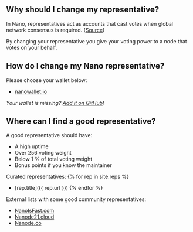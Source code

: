 ## Why should I change my representative?

In Nano, representatives act as accounts that cast votes when global network consensus is required. ([Source](https://nanowallet.io/))

By changing your representative you give your voting power to a node that votes on your behalf.

## How do I change my Nano representative?

Please choose your wallet below:

- [nanowallet.io](wallets/nanowalletio.md)

_Your wallet is missing? [Add it on GitHub](https://github.com/nanotools/Change-Nano-Representative)!_

## Where can I find a good representative?

A good representative should have:
- A high uptime
- Over 256 voting weight
- Below 1 % of total voting weight
- Bonus points if you know the maintainer

Curated representatives:
{% for rep in site.reps %}
- [rep.title]({{ rep.url }})
{% endfor %}

External lists with some good community representatives:

- [NanoIsFast.com](https://nanoisfast.com/decentralized-nano-representatives/)
- [Nanode21.cloud](https://nanode21.cloud/representatives.php)
- [Nanode.co](https://www.nanode.co/representatives)
